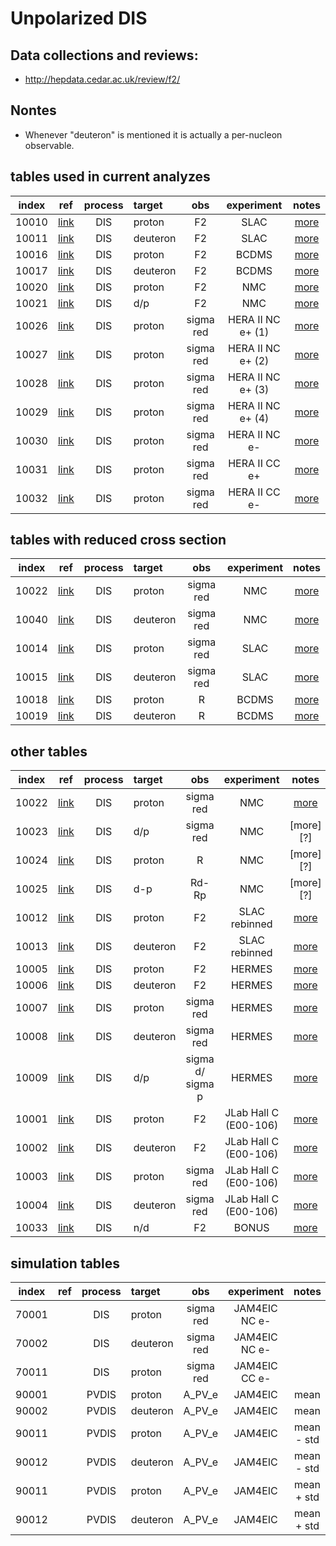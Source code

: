 # Unpolarized DIS

## Data collections and reviews:
* http://hepdata.cedar.ac.uk/review/f2/

## Nontes

* Whenever "deuteron" is mentioned it is actually a per-nucleon observable.

## tables used in current analyzes

| index | ref                    | process | target   | obs       | experiment        | notes             |
| :--:  | :--:                   | :--:    | :--      | :--:      | :--:              | :--:              |
| 10010 | [link][ref10010-10015] | DIS     | proton   | F2        | SLAC              | [more][com_slac]  |
| 10011 | [link][ref10010-10015] | DIS     | deuteron | F2        | SLAC              | [more][com_slac]  |
| 10016 | [link][ref10016]       | DIS     | proton   | F2        | BCDMS             | [more][com_BCDMS] |
| 10017 | [link][ref10017]       | DIS     | deuteron | F2        | BCDMS             | [more][com_BCDMS] |
| 10020 | [link][ref10020]       | DIS     | proton   | F2        | NMC               | [more][com_NMCp]  |
| 10021 | [link][ref10021]       | DIS     | d/p      | F2        | NMC               | [more][com_NMCdp] |
| 10026 | [link][ref10026]       | DIS     | proton   | sigma red | HERA II NC e+ (1) | [more][com_HERA2] |
| 10027 | [link][ref10026]       | DIS     | proton   | sigma red | HERA II NC e+ (2) | [more][com_HERA2] |
| 10028 | [link][ref10026]       | DIS     | proton   | sigma red | HERA II NC e+ (3) | [more][com_HERA2] |
| 10029 | [link][ref10026]       | DIS     | proton   | sigma red | HERA II NC e+ (4) | [more][com_HERA2] |
| 10030 | [link][ref10026]       | DIS     | proton   | sigma red | HERA II NC e-     | [more][com_HERA2] |
| 10031 | [link][ref10026]       | DIS     | proton   | sigma red | HERA II CC e+     | [more][com_HERA2] |
| 10032 | [link][ref10026]       | DIS     | proton   | sigma red | HERA II CC e-     | [more][com_HERA2] |

## tables with reduced cross section 

| index | ref                    | process | target   | obs       | experiment | notes             |
| :--:  | :--:                   | :--:    | :--      | :--:      | :--:       | :--:              |
| 10022 | [link][ref10020]       | DIS     | proton   | sigma red | NMC        | [more][com_NMCsp] |
| 10040 | [link][ref10020]       | DIS     | deuteron | sigma red | NMC        | [more][com_NMCsp] | 
| 10014 | [link][ref10010-10015] | DIS     | proton   | sigma red | SLAC       | [more][com_sigma] | 
| 10015 | [link][ref10010-10015] | DIS     | deuteron | sigma red | SLAC       | [more][com_sigma] |
| 10018 | [link][ref10016]       | DIS     | proton   | R         | BCDMS      | [more][com_BCDMS] |
| 10019 | [link][ref10017]       | DIS     | deuteron | R         | BCDMS      | [more][com_BCDMS] |

## other tables

| index | ref                    | process | target   | obs              | experiment            | notes             |
| :--:  | :--:                   | :--:    | :--      | :--:             | :--:                  | :--:              |
| 10022 | [link][ref10020]       | DIS     | proton   | sigma red        | NMC                   | [more][com_NMCsp] |
| 10023 | [link][ref10021]       | DIS     | d/p      | sigma red        | NMC                   | [more][?]         |
| 10024 | [link][ref10020]       | DIS     | proton   | R                | NMC                   | [more][?]         |
| 10025 | [link][ref10021]       | DIS     | d-p      | Rd-Rp            | NMC                   | [more][?]         |
| 10012 | [link][ref10010-10015] | DIS     | proton   | F2               | SLAC rebinned         | [more][com_rebin] |
| 10013 | [link][ref10010-10015] | DIS     | deuteron | F2               | SLAC rebinned         | [more][com_rebin] |
| 10005 | [link][ref10005-10009] | DIS     | proton   | F2               | HERMES                | [more][com10005]  |
| 10006 | [link][ref10005-10009] | DIS     | deuteron | F2               | HERMES                | [more][com10005]  |
| 10007 | [link][ref10005-10009] | DIS     | proton   | sigma red        | HERMES                | [more][com10005]  |
| 10008 | [link][ref10005-10009] | DIS     | deuteron | sigma red        | HERMES                | [more][com10005]  |
| 10009 | [link][ref10005-10009] | DIS     | d/p      | sigma d/ sigma p | HERMES                | [more][com10005]  |
| 10001 | [link][ref10001-10004] | DIS     | proton   | F2               | JLab Hall C (E00-106) | [more][com10001]  |
| 10002 | [link][ref10001-10004] | DIS     | deuteron | F2               | JLab Hall C (E00-106) | [more][com10001]  |
| 10003 | [link][ref10001-10004] | DIS     | proton   | sigma red        | JLab Hall C (E00-106) | [more][com10001]  |
| 10004 | [link][ref10001-10004] | DIS     | deuteron | sigma red        | JLab Hall C (E00-106) | [more][com10001]  |
| 10033 | [link][ref10033]       | DIS     | n/d      | F2               | BONUS                 | [more][com_BONUS] |

## simulation tables
| index | ref                    | process | target   | obs              | experiment            | notes             |
| :--:  | :--:                   | :--:    | :--      | :--:             | :--:                  | :--:              |
| 70001 |                        | DIS     | proton   | sigma red        | JAM4EIC NC e-         |                   |
| 70002 |                        | DIS     | deuteron | sigma red        | JAM4EIC NC e-         |                   |
| 70011 |                        | DIS     | proton   | sigma red        | JAM4EIC CC e-         |                   |
| 90001 |                        | PVDIS   | proton   | A_PV_e           | JAM4EIC               | mean              |
| 90002 |                        | PVDIS   | deuteron | A_PV_e           | JAM4EIC               | mean              |
| 90011 |                        | PVDIS   | proton   | A_PV_e           | JAM4EIC               | mean - std        |
| 90012 |                        | PVDIS   | deuteron | A_PV_e           | JAM4EIC               | mean - std        |
| 90011 |                        | PVDIS   | proton   | A_PV_e           | JAM4EIC               | mean + std        |
| 90012 |                        | PVDIS   | deuteron | A_PV_e           | JAM4EIC               | mean + std        |


[ref10001-10004]: http://inspirehep.net/record/820503?ln=en
[ref10005-10009]: http://inspirehep.net/record/894309
[ref10010-10015]: ....TO.BE.ADDED....
[ref10016]: https://inspirehep.net/record/276661?ln=en
[ref10017]: https://inspirehep.net/record/285497?ln=en
[ref10020]: http://inspirehep.net/record/424154?ln=en    
[ref10021]: http://inspirehep.net/record/426595?ln=en
[ref10026]: https://inspirehep.net/record/1377206?ln=en
[ref10033]: https://inspirehep.net/record/1280957?ln=en

[com10001]:  comments/jl00106.md
[com10005]:  comments/HERMES_DIS.md
[com_slac]:  comments/slac_reanalysis.md
[com_rebin]: comments/slac_rebinned.md
[com_sigma]: comments/slac_sigma.md
[com_BCDMS]: comments/BCDMS.md
[com_NMCp]:  comments/NmcF2pCor.md
[com_NMCdp]: comments/NmcRatCor.md
[com_NMCsp]: comments/NMC_sp.md
[com_HERA2]: comments/HERA2.md
[com_BONUS]: comments/BNS_F2nd.md
